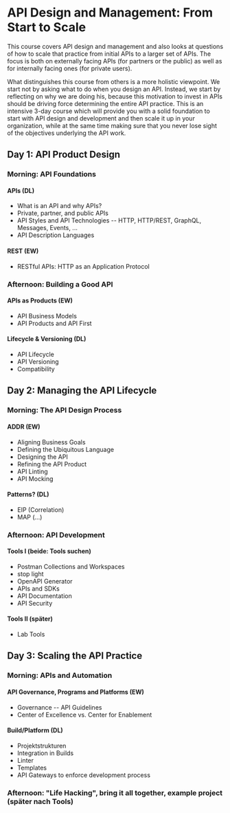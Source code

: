 # API Design and Management: From Start to Scale

This course covers API design and management and also looks at questions of how to scale that practice from initial APIs to a larger set of APIs. The focus is both on externally facing APIs (for partners or the public) as well as for internally facing ones (for private users).

What distinguishes this course from others is a more holistic viewpoint. We start not by asking what to do when you design an API. Instead, we start by reflecting on why we are doing his, because this motivation to invest in APIs should be driving force determining the entire API practice. This is an intensive 3-day course which will provide you with a solid foundation to start with API design and development and then scale it up in your organization, while at the same time making sure that you never lose sight of the objectives underlying the API work.


## Day 1: API Product Design

### Morning: API Foundations

#### APIs (DL)

- What is an API and why APIs?
- Private, partner, and public APIs
- API Styles and API Technologies
-- HTTP, HTTP/REST, GraphQL, Messages, Events, ...
- API Description Languages

#### REST (EW)

- RESTful APIs: HTTP as an Application Protocol

### Afternoon: Building a Good API

#### APIs as Products (EW)

- API Business Models
- API Products and API First

#### Lifecycle & Versioning (DL)

- API Lifecycle
- API Versioning
- Compatibility

## Day 2: Managing the API Lifecycle

### Morning: The API Design Process

#### ADDR (EW)

- Aligning Business Goals
- Defining the Ubiquitous Language
- Designing the API
- Refining the API Product
- API Linting
- API Mocking

#### Patterns? (DL)

- EIP (Correlation)
- MAP (...)

### Afternoon: API Development

#### Tools I (beide: Tools suchen)

- Postman Collections and Workspaces
- stop light
- OpenAPI Generator
- APIs and SDKs
- API Documentation
- API Security

#### Tools II (später)

- Lab Tools

## Day 3: Scaling the API Practice

### Morning: APIs and Automation

#### API Governance, Programs and Platforms (EW)

- Governance
-- API Guidelines
- Center of Excellence vs. Center for Enablement

#### Build/Platform (DL)

- Projektstrukturen
- Integration in Builds
- Linter
- Templates
- API Gateways to enforce development process

### Afternoon: "Life Hacking", bring it all together, example project (später nach Tools)
